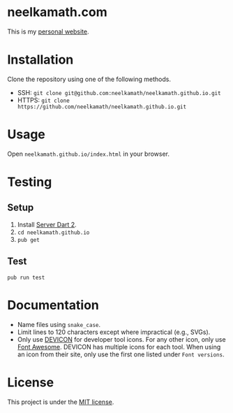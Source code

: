 # neelkamath.com

This is my [personal website](http://neelkamath.com).

# Installation

Clone the repository using one of the following methods.
- SSH: `git clone git@github.com:neelkamath/neelkamath.github.io.git`
- HTTPS: `git clone https://github.com/neelkamath/neelkamath.github.io.git`

# Usage

Open `neelkamath.github.io/index.html` in your browser.

# Testing

## Setup

1. Install [Server Dart 2](https://www.dartlang.org/tools/sdk#install).
1. `cd neelkamath.github.io`
1. `pub get`

## Test

`pub run test`

# Documentation

- Name files using `snake_case`.
- Limit lines to 120 characters except where impractical (e.g., SVGs).
- Only use [DEVICON](https://konpa.github.io/devicon/) for developer tool icons. For any other icon, only use [Font Awesome](https://fontawesome.com/). DEVICON has multiple icons for each tool. When using an icon from their site, only use the first one listed under `Font versions`.

# License

This project is under the [MIT license](LICENSE).
